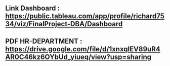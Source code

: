 ## Link Dashboard : https://public.tableau.com/app/profile/richard7534/viz/FinalProject-DBA/Dashboard 

## PDF HR-DEPARTMENT : https://drive.google.com/file/d/1xnxqIEV89uR4AR0C46kz6OYbUd_yiueq/view?usp=sharing
